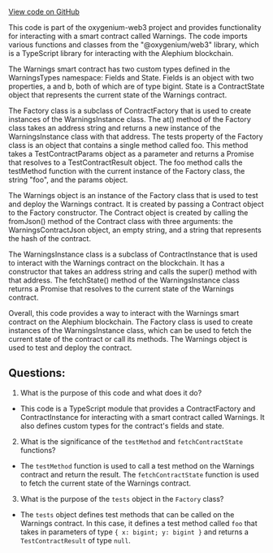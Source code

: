 [View code on GitHub](https://github.com/oxygenium/oxygenium-web3/artifacts/ts/Warnings.ts)

This code is part of the oxygenium-web3 project and provides functionality for interacting with a smart contract called Warnings. The code imports various functions and classes from the "@oxygenium/web3" library, which is a TypeScript library for interacting with the Alephium blockchain. 

The Warnings smart contract has two custom types defined in the WarningsTypes namespace: Fields and State. Fields is an object with two properties, a and b, both of which are of type bigint. State is a ContractState object that represents the current state of the Warnings contract.

The Factory class is a subclass of ContractFactory that is used to create instances of the WarningsInstance class. The at() method of the Factory class takes an address string and returns a new instance of the WarningsInstance class with that address. The tests property of the Factory class is an object that contains a single method called foo. This method takes a TestContractParams object as a parameter and returns a Promise that resolves to a TestContractResult object. The foo method calls the testMethod function with the current instance of the Factory class, the string "foo", and the params object.

The Warnings object is an instance of the Factory class that is used to test and deploy the Warnings contract. It is created by passing a Contract object to the Factory constructor. The Contract object is created by calling the fromJson() method of the Contract class with three arguments: the WarningsContractJson object, an empty string, and a string that represents the hash of the contract.

The WarningsInstance class is a subclass of ContractInstance that is used to interact with the Warnings contract on the blockchain. It has a constructor that takes an address string and calls the super() method with that address. The fetchState() method of the WarningsInstance class returns a Promise that resolves to the current state of the Warnings contract.

Overall, this code provides a way to interact with the Warnings smart contract on the Alephium blockchain. The Factory class is used to create instances of the WarningsInstance class, which can be used to fetch the current state of the contract or call its methods. The Warnings object is used to test and deploy the contract.
## Questions: 
 1. What is the purpose of this code and what does it do?
- This code is a TypeScript module that provides a ContractFactory and ContractInstance for interacting with a smart contract called Warnings. It also defines custom types for the contract's fields and state.

2. What is the significance of the `testMethod` and `fetchContractState` functions?
- The `testMethod` function is used to call a test method on the Warnings contract and return the result. The `fetchContractState` function is used to fetch the current state of the Warnings contract.

3. What is the purpose of the `tests` object in the `Factory` class?
- The `tests` object defines test methods that can be called on the Warnings contract. In this case, it defines a test method called `foo` that takes in parameters of type `{ x: bigint; y: bigint }` and returns a `TestContractResult` of type `null`.